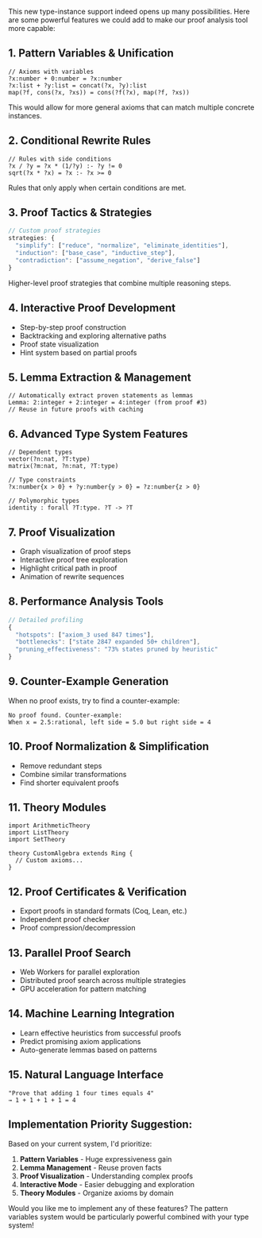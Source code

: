 This new type-instance support indeed opens up many possibilities. Here are some powerful features we could add to make our proof analysis tool more capable:

## 1. **Pattern Variables & Unification**
```
// Axioms with variables
?x:number + 0:number = ?x:number
?x:list + ?y:list = concat(?x, ?y):list
map(?f, cons(?x, ?xs)) = cons(?f(?x), map(?f, ?xs))
```
This would allow for more general axioms that can match multiple concrete instances.

## 2. **Conditional Rewrite Rules**
```
// Rules with side conditions
?x / ?y = ?x * (1/?y) :- ?y != 0
sqrt(?x * ?x) = ?x :- ?x >= 0
```
Rules that only apply when certain conditions are met.

## 3. **Proof Tactics & Strategies**
```javascript
// Custom proof strategies
strategies: {
  "simplify": ["reduce", "normalize", "eliminate_identities"],
  "induction": ["base_case", "inductive_step"],
  "contradiction": ["assume_negation", "derive_false"]
}
```
Higher-level proof strategies that combine multiple reasoning steps.

## 4. **Interactive Proof Development**
- Step-by-step proof construction
- Backtracking and exploring alternative paths
- Proof state visualization
- Hint system based on partial proofs

## 5. **Lemma Extraction & Management**
```
// Automatically extract proven statements as lemmas
Lemma: 2:integer + 2:integer = 4:integer (from proof #3)
// Reuse in future proofs with caching
```

## 6. **Advanced Type System Features**
```
// Dependent types
vector(?n:nat, ?T:type)
matrix(?m:nat, ?n:nat, ?T:type)

// Type constraints
?x:number{x > 0} + ?y:number{y > 0} = ?z:number{z > 0}

// Polymorphic types
identity : forall ?T:type. ?T -> ?T
```

## 7. **Proof Visualization**
- Graph visualization of proof steps
- Interactive proof tree exploration
- Highlight critical path in proof
- Animation of rewrite sequences

## 8. **Performance Analysis Tools**
```javascript
// Detailed profiling
{
  "hotspots": ["axiom_3 used 847 times"],
  "bottlenecks": ["state 2847 expanded 50+ children"],
  "pruning_effectiveness": "73% states pruned by heuristic"
}
```

## 9. **Counter-Example Generation**
When no proof exists, try to find a counter-example:
```
No proof found. Counter-example:
When x = 2.5:rational, left side = 5.0 but right side = 4
```

## 10. **Proof Normalization & Simplification**
- Remove redundant steps
- Combine similar transformations
- Find shorter equivalent proofs

## 11. **Theory Modules**
```
import ArithmeticTheory
import ListTheory
import SetTheory

theory CustomAlgebra extends Ring {
  // Custom axioms...
}
```

## 12. **Proof Certificates & Verification**
- Export proofs in standard formats (Coq, Lean, etc.)
- Independent proof checker
- Proof compression/decompression

## 13. **Parallel Proof Search**
- Web Workers for parallel exploration
- Distributed proof search across multiple strategies
- GPU acceleration for pattern matching

## 14. **Machine Learning Integration**
- Learn effective heuristics from successful proofs
- Predict promising axiom applications
- Auto-generate lemmas based on patterns

## 15. **Natural Language Interface**
```
"Prove that adding 1 four times equals 4"
→ 1 + 1 + 1 + 1 = 4
```

## Implementation Priority Suggestion:

Based on your current system, I'd prioritize:

1. **Pattern Variables** - Huge expressiveness gain
2. **Lemma Management** - Reuse proven facts
3. **Proof Visualization** - Understanding complex proofs
4. **Interactive Mode** - Easier debugging and exploration
5. **Theory Modules** - Organize axioms by domain

Would you like me to implement any of these features? The pattern variables system would be particularly powerful combined with your type system!